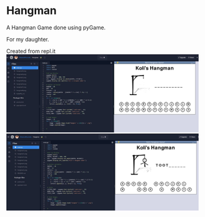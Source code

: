 # Hangman
A Hangman Game done using pyGame.</br>

For my daughter.</br>

Created from repl.it
<img src = "hangmanGame.JPG">
</br>
<img src = "hangmanGame-2.JPG">

